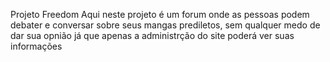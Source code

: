 Projeto Freedom
Aqui neste projeto é um forum onde as pessoas podem debater e conversar sobre seus mangas prediletos, sem qualquer medo de dar sua opnião já que apenas a administrção do site poderá ver suas informações
